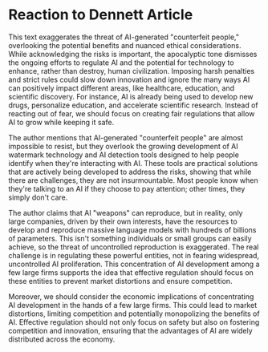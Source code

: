 
# Reaction to Dennett Article

This text exaggerates the threat of AI-generated "counterfeit people," overlooking the potential benefits and nuanced ethical considerations. While acknowledging the risks is important, the apocalyptic tone dismisses the ongoing efforts to regulate AI and the potential for technology to enhance, rather than destroy, human civilization. Imposing harsh penalties and strict rules could slow down innovation and ignore the many ways AI can positively impact different areas, like healthcare, education, and scientific discovery. For instance, AI is already being used to develop new drugs, personalize education, and accelerate scientific research. Instead of reacting out of fear, we should focus on creating fair regulations that allow AI to grow while keeping it safe.

The author mentions that AI-generated "counterfeit people" are almost impossible to resist, but they overlook the growing development of AI watermark technology and AI detection tools designed to help people identify when they're interacting with AI. These tools are practical solutions that are actively being developed to address the risks, showing that while there are challenges, they are not insurmountable. Most people know when they're talking to an AI if they choose to pay attention; other times, they simply don't care.

The author claims that AI "weapons" can reproduce, but in reality, only large companies, driven by their own interests, have the resources to develop and reproduce massive language models with hundreds of billions of parameters. This isn't something individuals or small groups can easily achieve, so the threat of uncontrolled reproduction is exaggerated. The real challenge is in regulating these powerful entities, not in fearing widespread, uncontrolled AI proliferation. This concentration of AI development among a few large firms supports the idea that effective regulation should focus on these entities to prevent market distortions and ensure competition.

Moreover, we should consider the economic implications of concentrating AI development in the hands of a few large firms. This could lead to market distortions, limiting competition and potentially monopolizing the benefits of AI. Effective regulation should not only focus on safety but also on fostering competition and innovation, ensuring that the advantages of AI are widely distributed across the economy.
